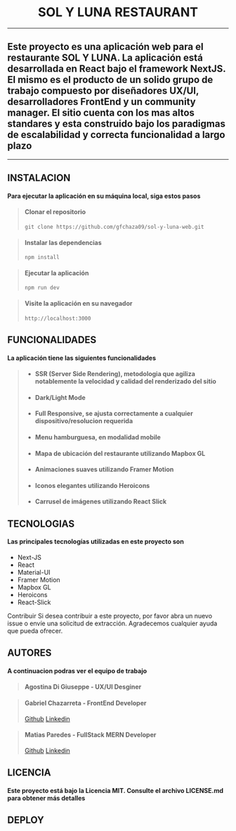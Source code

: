 # <center> SOL Y LUNA RESTAURANT</center>
----
## Este proyecto es una aplicación web para el restaurante **SOL Y LUNA**. La aplicación está desarrollada en **React** bajo el framework **NextJS**. El mismo es el producto de un solido grupo de trabajo compuesto por diseñadores UX/UI, desarrolladores FrontEnd y un community manager. El sitio cuenta con los mas altos standares  y esta construido bajo los paradigmas de escalabilidad y correcta funcionalidad a largo plazo

---

## INSTALACION

#### Para ejecutar la aplicación en su máquina local, siga estos pasos
 >
 >#### Clonar el repositorio
 >
 >`git clone https://github.com/gfchaza09/sol-y-luna-web.git`

>#### Instalar las dependencias
>
>`npm install`

>#### Ejecutar la aplicación  
>
>`npm run dev`

>#### Visite la aplicación en su navegador
>
>`http://localhost:3000`

## FUNCIONALIDADES

#### La aplicación tiene las siguientes funcionalidades

> * #### SSR (Server Side Rendering), metodologia que agiliza notablemente la velocidad y calidad del renderizado del sitio
>
>* #### Dark/Light Mode
>
> * #### Full Responsive, se ajusta correctamente a cualquier dispositivo/resolucion requerida
>
> * #### Menu hamburguesa, en modalidad mobile
>
> * #### Mapa de ubicación del restaurante utilizando Mapbox GL
>
> * #### Animaciones suaves utilizando Framer Motion
>
> * #### Iconos elegantes utilizando Heroicons
>
> * #### Carrusel de imágenes utilizando React Slick

## TECNOLOGIAS

#### Las principales tecnologías utilizadas en este proyecto son

* Next-JS
* React
* Material-UI
* Framer Motion
* Mapbox GL
* Heroicons
* React-Slick

Contribuir
Si desea contribuir a este proyecto, por favor abra un nuevo issue o envíe una solicitud de extracción. Agradecemos cualquier ayuda que pueda ofrecer.

## AUTORES

#### A continuacion podras ver el equipo de trabajo

>#### Agostina Di Giuseppe - UX/UI Desginer

>#### Gabriel Chazarreta - FrontEnd Developer
>
> [Github](https://https://github.com/gfchaza09)
> [Linkedin](https://www.linkedin.com/in/gabriel-chazarreta/)

>#### Matias Paredes - FullStack MERN Developer
>
> [Github](https://github.com/mjParedes)
> [Linkedin](https://www.linkedin.com/in/matias-paredes-m8j5)

## LICENCIA

#### Este proyecto está bajo la Licencia MIT. Consulte el archivo LICENSE.md para obtener más detalles

## DEPLOY
